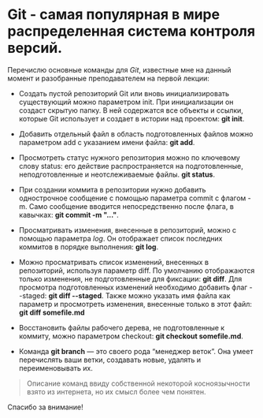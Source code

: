 # Git - самая популярная в мире распределенная система контроля версий.

Перечислю основные команды для *Git*, известные мне на данный момент и разобранные преподавателем на первой лекции:

* Создать пустой репозиторий Git или вновь инициализировать существующий можно параметром init. При инициализации он создаст скрытую папку. В ней содержатся все объекты и ссылки, которые Git использует и создает в истории над проектом: **git init**.

* Добавить отдельный файл в область подготовленных файлов можно параметром add с указанием имени файла: **git add**.

* Просмотреть статус нужного репозитория можно по ключевому слову status: его действие распространяется на подготовленные, неподготовленные и неотслеживаемые файлы. **git status**.

* При создании коммита в репозитории нужно добавить однострочное сообщение с помощью параметра commit с флагом -m. Само сообщение вводится непосредственно после флага, в кавычках: **git commit -m "..."**.

* Просматривать изменения, внесенные в репозиторий, можно с помощью параметра *log*. Он отображает список последних коммитов в порядке выполнения: **git log**.

* Можно просматривать список изменений, внесенных в репозиторий, используя параметр diff. По умолчанию отображаются только изменения, не подготовленные для фиксации: **git diff**. Для просмотра подготовленных изменений необходимо добавить флаг --staged: **git diff --staged**. Также можно указать имя файла как параметр и просмотреть изменения, внесенные только в этот файл: **git diff somefile.md**

* Восстановить файлы рабочего дерева, не подготовленные к коммиту, можно параметром checkout: **git checkout somefile.md**.

* Команда **git branch** — это своего рода “менеджер веток”. Она умеет перечислять ваши ветки, создавать новые, удалять и переименовывать их.

>Описание команд ввиду собственной некоторой косноязычности взято из интернета, но их смысл более чем понятен.

Спасибо за внимание!